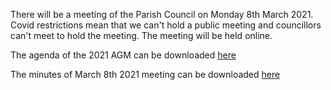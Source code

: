 <!--
.. title: Parish Council AGM Monday 10th May 2021 - Agenda.
.. slug: 2021-05-04-agenda
.. date: 2021-05-04 02:49:30 UTC
.. tags: parishcouncil
.. category:
.. link:
.. description:
.. type: text
-->
There will be a meeting of the Parish Council on Monday 8th March 2021. Covid restrictions mean that we can't hold a public meeting and councillors can't meet to hold the meeting. The meeting will be held online.

The agenda of the 2021 AGM can be downloaded [here](https://drive.google.com/file/d/1OS7jiu6UNR4AMpRlUUQJpPxxdRf8ytpx/view?usp=sharing)

The minutes of March 8th 2021 meeting can be downloaded [here](https://drive.google.com/file/d/1OS7jiu6UNR4AMpRlUUQJpPxxdRf8ytpx/view?usp=sharing)
